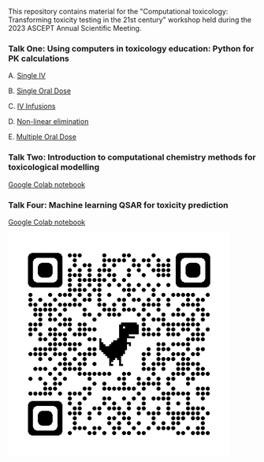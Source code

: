 This repository contains material for the "Computational toxicology: Transforming toxicity testing in the 21st century" workshop held during the 2023 ASCEPT Annual Scientific Meeting.



### Talk One: Using computers in toxicology education: Python for PK calculations
A. [Single IV](https://colab.research.google.com/github/sladem-tox/PK_calcs/blob/main/PlasmaTime_SingleIV.ipynb)

B. [Single Oral Dose](https://colab.research.google.com/github/sladem-tox/PK_calcs/blob/main/SingleOralDose.ipynb)

C. [IV Infusions](https://colab.research.google.com/github/sladem-tox/PK_calcs/blob/main/Infusion_curves.ipynb)

D. [Non-linear elimination](https://colab.research.google.com/github/sladem-tox/PK_calcs/blob/main/ZeroOrderElimination.ipynb)

E. [Multiple Oral Dose](https://colab.research.google.com/github/sladem-tox/PK_calcs/blob/main/MultipleOralDose.ipynb)

### Talk Two: Introduction to computational chemistry methods for toxicological modelling
[Google Colab notebook](https://colab.research.google.com/drive/1LQgnHcJouPiH37uUyB9TPRXfn-YHuueC)

### Talk Four: Machine learning QSAR for toxicity prediction
[Google Colab notebook](https://colab.research.google.com/drive/1MiC7_DwoMslhDn708qJIiV-xYH-3lMfd)

<p>
<img src="qrcode_github.com.png" alt="QRcode">
</p>
